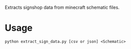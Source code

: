 Extracts signshop data from minecraft schematic files.

# Usage 
`python extract_sign_data.py [csv or json] <Schematic>`